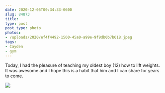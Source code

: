 ```yaml
---
date: 2020-12-05T00:34:33-0600
slug: 84873
title: 
type: post
post_type: photo
photos:
- /uploads/2020/ef4f4492-1560-45a0-a99e-9f9db0b7b618.jpeg
tags:
- Cayden
- gym
---
```

Today, I had the pleasure of teaching my oldest boy (12) how to lift weights. It was awesome and I hope this is a habit that him and I can share for years to come.


![](/uploads/2020/ef4f4492-1560-45a0-a99e-9f9db0b7b618.jpeg)


